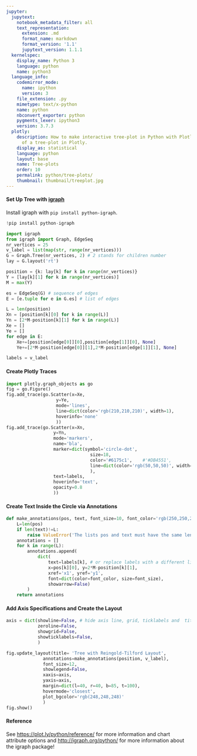 ```yaml
---
jupyter:
  jupytext:
    notebook_metadata_filter: all
    text_representation:
      extension: .md
      format_name: markdown
      format_version: '1.1'
      jupytext_version: 1.1.1
  kernelspec:
    display_name: Python 3
    language: python
    name: python3
  language_info:
    codemirror_mode:
      name: ipython
      version: 3
    file_extension: .py
    mimetype: text/x-python
    name: python
    nbconvert_exporter: python
    pygments_lexer: ipython3
    version: 3.7.3
  plotly:
    description: How to make interactive tree-plot in Python with Plotly. An examples
      of a tree-plot in Plotly.
    display_as: statistical
    language: python
    layout: base
    name: Tree-plots
    order: 10
    permalink: python/tree-plots/
    thumbnail: thumbnail/treeplot.jpg
---
```


#### Set Up Tree with [igraph](http://igraph.org/python/)

Install igraph with `pip install python-igraph`.

```python
!pip install python-igraph
```

```python
import igraph
from igraph import Graph, EdgeSeq
nr_vertices = 25
v_label = list(map(str, range(nr_vertices)))
G = Graph.Tree(nr_vertices, 2) # 2 stands for children number
lay = G.layout('rt')

position = {k: lay[k] for k in range(nr_vertices)}
Y = [lay[k][1] for k in range(nr_vertices)]
M = max(Y)

es = EdgeSeq(G) # sequence of edges
E = [e.tuple for e in G.es] # list of edges

L = len(position)
Xn = [position[k][0] for k in range(L)]
Yn = [2*M-position[k][1] for k in range(L)]
Xe = []
Ye = []
for edge in E:
    Xe+=[position[edge[0]][0],position[edge[1]][0], None]
    Ye+=[2*M-position[edge[0]][1],2*M-position[edge[1]][1], None]

labels = v_label
```

#### Create Plotly Traces

```python
import plotly.graph_objects as go
fig = go.Figure()
fig.add_trace(go.Scatter(x=Xe,
                   y=Ye,
                   mode='lines',
                   line=dict(color='rgb(210,210,210)', width=1),
                   hoverinfo='none'
                   ))
fig.add_trace(go.Scatter(x=Xn,
                  y=Yn,
                  mode='markers',
                  name='bla',
                  marker=dict(symbol='circle-dot',
                                size=18,
                                color='#6175c1',    #'#DB4551',
                                line=dict(color='rgb(50,50,50)', width=1)
                                ),
                  text=labels,
                  hoverinfo='text',
                  opacity=0.8
                  ))
```

#### Create Text Inside the Circle via Annotations

```python
def make_annotations(pos, text, font_size=10, font_color='rgb(250,250,250)'):
    L=len(pos)
    if len(text)!=L:
        raise ValueError('The lists pos and text must have the same len')
    annotations = []
    for k in range(L):
        annotations.append(
            dict(
                text=labels[k], # or replace labels with a different list for the text within the circle
                x=pos[k][0], y=2*M-position[k][1],
                xref='x1', yref='y1',
                font=dict(color=font_color, size=font_size),
                showarrow=False)
        )
    return annotations
```

#### Add Axis Specifications and Create the Layout

```python
axis = dict(showline=False, # hide axis line, grid, ticklabels and  title
            zeroline=False,
            showgrid=False,
            showticklabels=False,
            )

fig.update_layout(title= 'Tree with Reingold-Tilford Layout',
              annotations=make_annotations(position, v_label),
              font_size=12,
              showlegend=False,
              xaxis=axis,
              yaxis=axis,
              margin=dict(l=40, r=40, b=85, t=100),
              hovermode='closest',
              plot_bgcolor='rgb(248,248,248)'
              )
fig.show()
```

#### Reference
See https://plot.ly/python/reference/ for more information and chart attribute options and http://igraph.org/python/ for more information about the igraph package!
